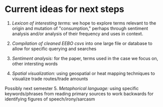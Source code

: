 # Current ideas for next steps

1. *Lexicon of interesting terms:* we hope to explore terms relevant to the origin and mutation of "consumption," perhaps through sentiment analysis and/or analysis of their frequency and uses in context.

2. *Compilation of cleaned EEBO csvs* into one large file or database to allow for specific querying and searches

3. *Sentiment analysis:* for the paper, terms used in the case we focus on, other intersting words

4. *Spatial visualization:* using geospatial or heat mapping techniques to visualize trade routes/trade amounts

Possibly next semester
5. *Metaphorical language:* using specific keywords/phrases from reading primary sources to work backwards for identifying figures of speech/irony/sarcasm
